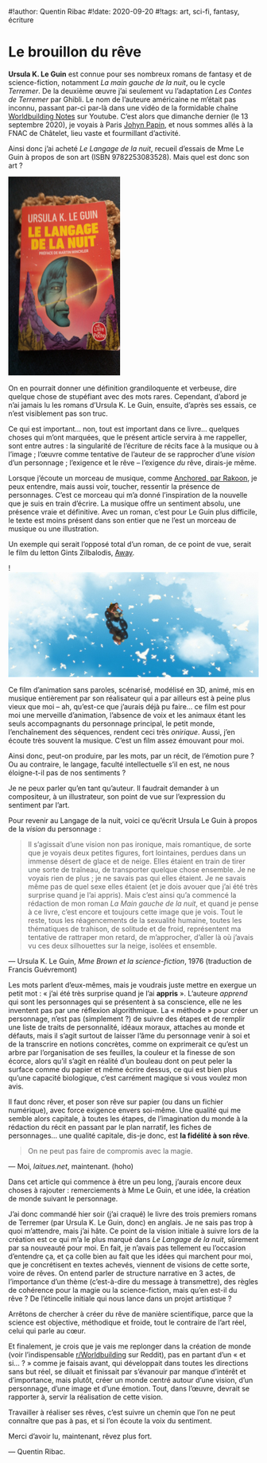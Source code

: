 #!author: Quentin Ribac
#!date: 2020-09-20
#!tags: art, sci-fi, fantasy, écriture

# Le brouillon du rêve

**Ursula K. Le Guin** est connue pour ses nombreux romans de fantasy et de science-fiction, notamment *La main gauche de la nuit*, ou le cycle *Terremer*. De la deuxième œuvre j’ai seulement vu l’adaptation *Les Contes de Terremer* par Ghibli. Le nom de l’auteure américaine ne m’était pas inconnu, passant par-ci par-là dans une vidéo de la formidable chaîne [Worldbuilding Notes](https://youtu.be/sTwxFyF1wW0) sur Youtube. C’est alors que dimanche dernier (le 13 septembre 2020), je voyais à Paris [Johyn Papin](https://johyn.me/), et nous sommes allés à la FNAC de Châtelet, lieu vaste et fourmillant d’activité.

Ainsi donc j’ai acheté *Le Langage de la nuit*, recueil d’essais de Mme Le Guin à propos de son art (ISBN 9782253083528). Mais quel est donc son art ?

![livre “Le Langage de la nuit” de Ursula K. Le Guin](/media/img/2020/ukLeGuin_leLangageDeLaNuit.jpg)

On en pourrait donner une définition grandiloquente et verbeuse, dire quelque chose de stupéfiant avec des mots rares. Cependant, d’abord je n’ai jamais lu les romans d’Ursula K. Le Guin, ensuite, d’après ses essais, ce n’est visiblement pas son truc.

Ce qui est important… non, tout est important dans ce livre… quelques choses qui m’ont marquées, que le présent article servira à me rappeller, sont entre autres : la singularité de l’écriture de récits face à la musique ou à l’image ; l’œuvre comme tentative de l’auteur de se rapprocher d’une *vision* d’un personnage ; l’exigence et le rêve – l’exigence *du* rêve, dirais-je même.

Lorsque j’écoute un morceau de musique, comme [Anchored, par Rakoon](https://youtu.be/XwukzQCZbU4), je peux entendre, mais aussi voir, toucher, ressentir la présence de personnages. C’est ce morceau qui m’a donné l’inspiration de la nouvelle que je suis en train d’écrire. La musique offre un sentiment absolu, une présence vraie et définitive. Avec un roman, c’est pour Le Guin plus difficile, le texte est moins présent dans son entier que ne l’est un morceau de musique ou une illustration.

Un exemple qui serait l’opposé total d’un roman, de ce point de vue, serait le film du letton Gints Zilbalodis, [Away](https://youtu.be/6o6kR3wvtz8).

!![le garçon sur sa moto](/media/img/2020/Away_mirror_lake.jpg)

Ce film d’animation sans paroles, scénarisé, modélisé en 3D, animé, mis en musique entièrement par son réalisateur qui a par ailleurs est à peine plus vieux que moi – ah, qu’est-ce que j’aurais déjà pu faire… ce film est pour moi une merveille d’animation, l’absence de voix et les animaux étant les seuls accompagnants du personnage principal, le petit monde, l’enchaînement des séquences, rendent ceci très *onirique*. Aussi, j’en écoute très souvent la musique. C’est un film assez émouvant pour moi.

Ainsi donc, peut-on produire, par les mots, par un récit, de l’émotion pure ? Ou au contraire, le langage, faculté intellectuelle s’il en est, ne nous éloigne-t-il pas de nos sentiments ?

Je ne peux parler qu’en tant qu’auteur. Il faudrait demander à un compositeur, à un illustrateur, son point de vue sur l’expression du sentiment par l’art.

Pour revenir au Langage de la nuit, voici ce qu’écrit Ursula Le Guin à propos de la *vision* du personnage :

> Il s’agissait d’une vision non pas ironique, mais romantique, de sorte que je voyais deux petites figures, fort lointaines, perdues dans un immense désert de glace et de neige. Elles étaient en train de tirer une sorte de traîneau, de transporter quelque chose ensemble. Je ne voyais rien de plus ; je ne savais pas qui elles étaient. Je ne savais même pas de quel sexe elles étaient (et je dois avouer que j’ai été très surprise quand je l’ai appris).
> Mais c’est ainsi qu’a commencé la rédaction de mon roman *La Main gauche de la nuit*, et quand je pense à ce livre, c’est encore et toujours cette image que je vois.
> Tout le reste, tous les réagencements de la sexualité humaine, toutes les thématiques de trahison, de solitude et de froid, représentent ma tentative de rattraper mon retard, de m’approcher, d’aller là où j’avais vu ces deux silhouettes sur la neige, isolées et ensemble.

— Ursula K. Le Guin, *Mme Brown et la science-fiction*, 1976 (traduction de Francis Guévremont)

Les mots parlent d’eux-mêmes, mais je voudrais juste mettre en exergue un petit mot : « j’ai été très surprise quand je l’ai **appris** ». L’auteure *apprend* qui sont les personnages qui se présentent à sa conscience, elle ne les inventent pas par une réflexion algorithmique. La « méthode » pour créer un personnage, n’est pas (simplement ?) de suivre des étapes et de remplir une liste de traits de personnalité, idéaux moraux, attaches au monde et défauts, mais il s’agit surtout de laisser l’âme du personnage venir à soi et de la transcrire en notions concrètes, comme on exprimerait ce qu’est un arbre par l’organisation de ses feuilles, la couleur et la finesse de son écorce, alors qu’il s’agit en réalité d’un bouleau dont on peut peler la surface comme du papier et même écrire dessus, ce qui est bien plus qu’une capacité biologique, c’est carrément magique si vous voulez mon avis.

Il faut donc rêver, et poser son rêve sur papier (ou dans un fichier numérique), avec force exigence envers soi-même. Une qualité qui me semble alors capitale, à toutes les étapes, de l’imagination du monde à la rédaction du récit en passant par le plan narratif, les fiches de personnages… une qualité capitale, dis-je donc, est **la fidélité à son rêve**.

> On ne peut pas faire de compromis avec la magie.

— Moi, *laitues.net*, maintenant. (hoho)

Dans cet article qui commence à être un peu long, j’aurais encore deux choses à rajouter : remerciements à Mme Le Guin, et une idée, la création de monde suivant le personnage.

J’ai donc commandé hier soir (j’ai craqué) le livre des trois premiers romans de Terremer (par Ursula K. Le Guin, donc) en anglais. Je ne sais pas trop à quoi m’attendre, mais j’ai hâte. Ce point de la vision initiale à suivre lors de la création est ce qui m’a le plus marqué dans *Le Langage de la nuit*, sûrement par sa nouveauté pour moi. En fait, je n’avais pas tellement eu l’occasion d’entendre ça, et ça colle bien au fait que les idées qui marchent pour moi, que je concrétisent en textes achevés, viennent de visions de cette sorte, voire de rêves. On entend parler de structure narrative en 3 actes, de l’importance d’un thème (c’est-à-dire du message à transmettre), des règles de cohérence pour la magie ou la science-fiction, mais qu’en est-il du rêve ? De l’étincelle initiale qui nous lance dans un projet artistique ?

Arrêtons de chercher à créer du rêve de manière scientifique, parce que la science est objective, méthodique et froide, tout le contraire de l’art réel, celui qui parle au cœur.

Et finalement, je crois que je vais me replonger dans la création de monde (voir l’indispensable [r/Worldbuilding](https://reddit.com/r/worldbuilding/) sur Reddit), pas en partant d’un « et si… ? » comme je faisais avant, qui développait dans toutes les directions sans but réel, se diluait et finissait par s’évanouir par manque d’intérêt et d’importance, mais plutôt, créer un monde centré autour d’une vision, d’un personnage, d’une image et d’une émotion. Tout, dans l’œuvre, devrait se rapporter à, servir la réalisation de cette vision.

Travailler à réaliser ses rêves, c’est suivre un chemin que l’on ne peut connaître que pas à pas, et si l’on écoute la voix du sentiment.

Merci d’avoir lu, maintenant, rêvez plus fort.

— Quentin Ribac.
